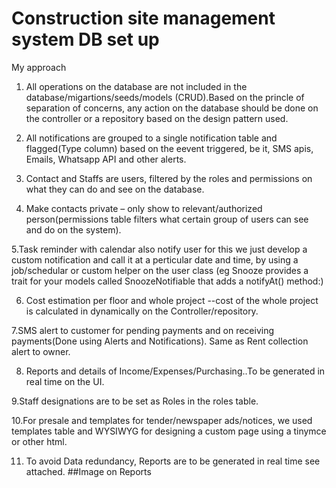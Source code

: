 # Construction site management system DB set up

My approach

1. All operations on the database are not included in the database/migartions/seeds/models (CRUD).Based on the princle of separation of concerns, any action on the database should be done on the controller or a repository based on the design pattern used.

2. All notifications are grouped to a single notification table and flagged(Type column) based on the eevent triggered, be it, SMS apis, Emails, Whatsapp API and other alerts.
3. Contact and Staffs are users, filtered by the roles and permissions on what they can do and see on the database.

4. Make contacts private – only show to relevant/authorized person(permissions table filters what certain group of users can see and do on the system).

5.Task reminder with calendar also notify user for this we just develop a custom notification and call it at a perticular date and time, by using a job/schedular or custom helper on the user class (eg Snooze provides a trait for your models called SnoozeNotifiable that adds a notifyAt() method:)

6. Cost estimation per floor and whole project --cost of the whole project is calculated in dynamically on the Controller/repository.

7.SMS alert to customer for pending payments and on receiving payments(Done using Alerts and Notifications). Same as Rent collection alert to owner.

8. Reports and details of Income/Expenses/Purchasing..To be generated in real time on the UI.

9.Staff designations are to be set as Roles in the roles table.

10.For presale and templates for tender/newspaper ads/notices, we used templates table and WYSIWYG for designing a custom page using a tinymce or other html.

11. To avoid Data redundancy, Reports are to be generated in real time see attached. ##Image on Reports
